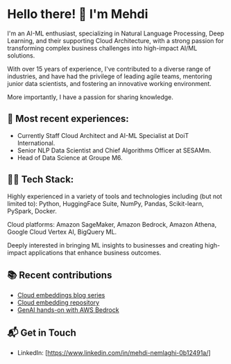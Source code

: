 # Hello there! 👋 I'm Mehdi

I'm an AI-ML enthusiast, specializing in Natural Language Processing, Deep Learning, and their supporting Cloud Architecture, with a strong passion for transforming complex business challenges into high-impact AI/ML solutions. 

With over 15 years of experience, I've contributed to a diverse range of industries, and have had the privilege of leading agile teams, mentoring junior data scientists, and fostering an innovative working environment.

More importantly, I have a passion for sharing knowledge.

## 🔭 Most recent experiences:

- Currently Staff Cloud Architect and AI-ML Specialist at DoiT International.
- Senior NLP Data Scientist and Chief Algorithms Officer at SESAMm.
- Head of Data Science at Groupe M6.

## 👨‍💻 Tech Stack:

Highly experienced in a variety of tools and technologies including (but not limited to): Python, HuggingFace Suite, NumPy, Pandas, Scikit-learn, PySpark, Docker.

Cloud platforms: Amazon SageMaker, Amazon Bedrock, Amazon Athena,  Google Cloud Vertex AI, BigQuery ML.

Deeply interested in bringing ML insights to businesses and creating high-impact applications that enhance business outcomes.

## 📚 Recent contributions

- [Cloud embeddings blog series](https://mnemlaghi.github.io/cloud-embeddings/)
- [Cloud embedding repository](https://github.com/mNemlaghi/cloud-embeddings/tree/main)
- [GenAI hands-on with AWS Bedrock](https://github.com/mNemlaghi/startup-loft-genai-102)


## 📬 Get in Touch

- LinkedIn: [https://www.linkedin.com/in/mehdi-nemlaghi-0b12491a/]
